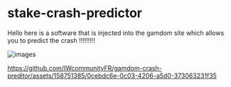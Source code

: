 # stake-crash-predictor
Hello here is a software that is injected into the gamdom site which allows you to predict the crash !!!!!!!!!


![images](https://github.com/IWcommunityFR/stake-crash-preditor/assets/158751385/2e87b9b6-e86e-4bfd-bf00-e7740dbd2216)


https://github.com/IWcommunityFR/gamdom-crash-preditor/assets/158751385/0cebdc6e-0c03-4206-a5d0-373063231f35

